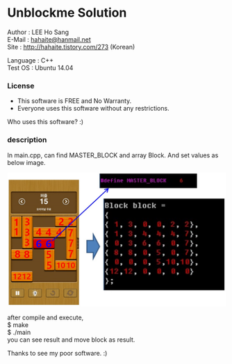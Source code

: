 # Unblockme Solution

Author : LEE Ho Sang  
E-Mail : hahaite@hanmail.net  
Site : http://hahaite.tistory.com/273 (Korean)

Language : C++  
Test OS : Ubuntu 14.04

### License
- This software is FREE and No Warranty.
- Everyone uses this software without any restrictions.

Who uses this software? :)

### description
In main.cpp, can find MASTER_BLOCK and array Block.
And set values as below image.

![image Test](unblockme.jpg)

after compile and execute,  
 $ make  
 $ ./main  
you can see result and move block as result.

Thanks to see my poor software. :)
